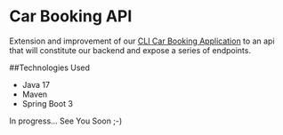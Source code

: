 # Car Booking API

Extension and improvement of our [CLI Car Booking Application](https://github.com/younnes-chebli/cli-car-booking-application) to an api that will constitute our backend and expose a series of endpoints.

##Technologies Used
* Java 17
* Maven
* Spring Boot 3

In progress... See You Soon ;-)
